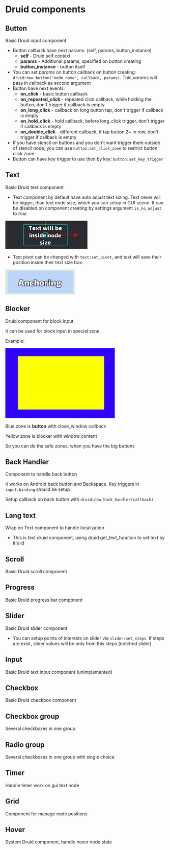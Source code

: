 
# Druid components


## Button

Basic Druid input component

- Button callback have next params: (self, params, button_instance)
	- **self** - Druid self context
	- **params** - Additional params, specified on button creating
	- **button_instance** - button itself
- You can set _params_ on button callback on button creating: `druid:new_button("node_name", callback, params)`. This _params_ will pass in callback as second argument
- Button have next events:
	- **on_click** - basic button callback
	- **on_repeated_click** - repeated click callback, while holding the button, don't trigger if callback is empty
	- **on_long_click** - callback on long button tap, don't trigger if callback is empty
	- **on_hold_click** - hold callback, before long_click trigger, don't trigger if callback is empty
	- **on_double_click** - different callback, if tap button 2+ in row, don't trigger if callback is empty
- If you have stencil on buttons and you don't want trigger them outside of stencil node, you can use `button:set_click_zone` to restrict button click zone
- Button can have key trigger to use then by key: `button:set_key_trigger`


## Text

Basic Druid text component

- Text component by default have auto adjust text sizing. Text never will be bigger, than text node size, which you can setup in GUI scene. It can be disabled on component creating by settings argument `is_no_adjust` to _true_

![](../media/text_autosize.png)

- Text pivot can be changed with `text:set_pivot`, and text will save their position inside their text size box:

![](../media/text_anchor.gif)


## Blocker

Druid component for block input

It can be used for block input in special zone.

Example:

![](../media/blocker_scheme.png)

Blue zone is **button** with close_window callback

Yellow zone is blocker with window content

So you can do the safe zones, when you have the big buttons

## Back Handler
Component to handle back button

It works on Android back button and Backspace. Key triggers in `input.binding` should be setup

Setup callback on back button with `druid:new_back_handler(callback)`

## Lang text
Wrap on Text component to handle localization
- This is text druid component, using druid get_text_function to set text by it's id

## Scroll
Basic Druid scroll component

## Progress
Basic Druid progress bar component

## Slider
Basic Druid slider component
- You can setup points of interests on slider via `slider:set_steps`. If steps are exist, slider values will be only from this steps (notched slider)

## Input
Basic Druid text input component (unimplemented)

## Checkbox
Basic Druid checkbox component

## Checkbox group
Several checkboxes in one group

## Radio group
Several checkboxes in one group with single choice

## Timer
Handle timer work on gui text node

## Grid
Component for manage node positions 

## Hover
System Druid component, handle hover node state